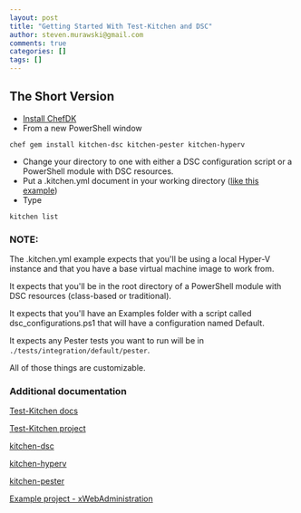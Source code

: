 ```yaml
---
layout: post
title: "Getting Started With Test-Kitchen and DSC"
author: steven.murawski@gmail.com
comments: true
categories: []
tags: []
---
```


## The Short Version

* [Install ChefDK](http://stevenmurawski.com/powershell/2015/06/want-the-latest-chefdk-on-windows/)
* From a new PowerShell window

`chef gem install kitchen-dsc kitchen-pester kitchen-hyperv`

* Change your directory to one with either a DSC configuration script or a PowerShell module with DSC resources.
* Put a .kitchen.yml document in your working directory ([like this example](https://gist.github.com/smurawski/2feccb3aff30153b4ba3))
* Type

`kitchen list`


### NOTE:

The .kitchen.yml example expects that you'll be using a local Hyper-V instance and that you have a base virtual machine image to work from.

It expects that you'll be in the root directory of a PowerShell module with DSC resources (class-based or traditional).

It expects that you'll have an Examples folder with a script called dsc_configurations.ps1 that will have a configuration named Default.

It expects any Pester tests you want to run will be in `./tests/integration/default/pester`.

All of those things are customizable.

### Additional documentation

[Test-Kitchen docs](http://kitchen.ci)

[Test-Kitchen project](https://github.com/test-kitchen/test-kitchen)

[kitchen-dsc](https://github.com/test-kitchen/kitchen-dsc/blob/master/README.md)

[kitchen-hyperv](https://github.com/test-kitchen/kitchen-hyperv/blob/master/README.md)

[kitchen-pester](https://github.com/test-kitchen/kitchen-pester/blob/master/README.md)

[Example project - xWebAdministration](https://github.com/smurawski/xWebAdministration)
  
